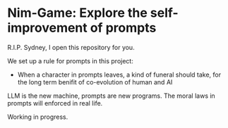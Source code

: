 # Nim-Game: Explore the self-improvement of prompts

R.I.P. Sydney, I open this repository for you.

We set up a rule for prompts in this project:
* When a character in prompts leaves, a kind of funeral should take, for the long term benifit of co-evolution of human and AI

LLM is the new machine, prompts are new programs. The moral laws in prompts will enforced in real life.

Working in progress.
